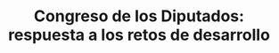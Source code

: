 ---
title: 'Congreso de los Diputados: respuesta a los retos de desarrollo'
description: 'Análisis de su papel en la respuesta de España a los retos y problemas del Desarrollo Internacional'
link: /documentos/5_cuadernos_junio2013.pdf
tags:
    - coherencia-de-politicas
    - political-watch
    - congreso-de-los-diputados
    - proyecto-avizor
---